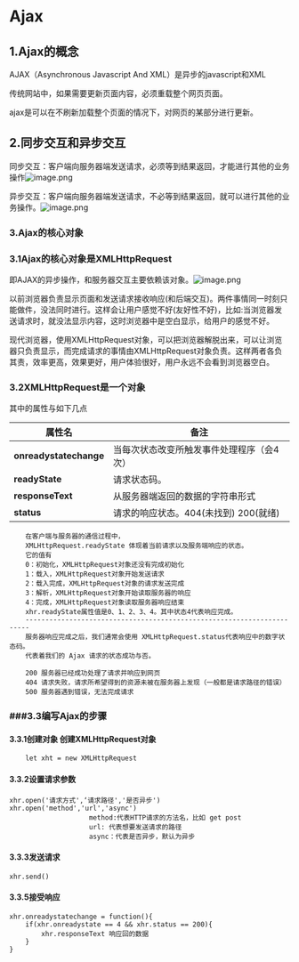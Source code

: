 # Ajax

## 1.Ajax的概念

AJAX（Asynchronous Javascript And XML）是异步的javascript和XML

传统网站中，如果需要更新页面内容，必须重载整个网页页面。

ajax是可以在不刷新加载整个页面的情况下，对网页的某部分进行更新。

## 2.同步交互和异步交互

同步交互：客户端向服务器端发送请求，必须等到结果返回，才能进行其他的业务操作![image.png](https://cdn.nlark.com/yuque/0/2021/png/707513/1640618000784-957bfbb3-89ad-4093-92ce-968074a26e60.png?x-oss-process=image%2Fresize%2Cw_808%2Climit_0)

异步交互：客户端向服务器端发送请求，不必等到结果返回，就可以进行其他的业务操作。![image.png](https://cdn.nlark.com/yuque/0/2021/png/707513/1640617974734-88652fe1-6c3c-4808-a3ea-b3b7b4786c0a.png?x-oss-process=image%2Fresize%2Cw_986%2Climit_0)

### 3.Ajax的核心对象

### 3.1Ajax的核心对象是XMLHttpRequest

即AJAX的异步操作，和服务器交互主要依赖该对象。![image.png](https://cdn.nlark.com/yuque/0/2021/png/707513/1640621045041-6194a0ee-e193-482a-9fc6-19d24236655a.png?x-oss-process=image%2Fresize%2Cw_1166%2Climit_0)

以前浏览器负责显示页面和发送请求接收响应(和后端交互)。两件事情同一时刻只能做件，没法同时进行。这样会让用户感觉不好(友好性不好)，比如:当浏览器发送请求时，就没法显示内容，这时浏览器中是空白显示，给用户的感觉不好。

   现代浏览器，使用XMLHttpRequest对象，可以把浏览器解脱出来，可以让浏览器只负责显示，而完成请求的事情由XMLHttpRequest对象负责。这样两者各负其责，效率更高，效果更好，用户体验很好，用户永远不会看到浏览器空白。

### 3.2XMLHttpRequest是一个对象

其中的属性与如下几点

| **属性名**             | **备注**                                  |
| ---------------------- | ----------------------------------------- |
| **onreadystatechange** | 当每次状态改变所触发事件处理程序（会4次） |
| **readyState**         | 请求状态码。                              |
| **responseText**       | 从服务器端返回的数据的字符串形式          |
| **status**             | 请求的响应状态。404(未找到) 200(就绪)     |

		在客户端与服务器的通信过程中，
		XMLHttpRequest.readyState 体现着当前请求以及服务端响应的状态。
		它的值有
		0：初始化，XMLHttpRequest对象还没有完成初始化
		1：载入，XMLHttpRequest对象开始发送请求
		2：载入完成，XMLHttpRequest对象的请求发送完成
		3：解析，XMLHttpRequest对象开始读取服务器的响应
		4：完成，XMLHttpRequest对象读取服务器响应结束
		xhr.readyState属性值是0、1、2、3、4。其中状态4代表响应完成。
		-----------------------------------------------------------------------
		服务器响应完成之后，我们通常会使用 XMLHttpRequest.status代表响应中的数字状态码。
		代表着我们的 Ajax 请求的状态成功与否。
		
		200 服务器已经成功处理了请求并响应到网页
		404 请求失败，请求所希望得到的资源未被在服务器上发现（一般都是请求路径的错误）
		500 服务器遇到错误，无法完成请求

### ###3.3编写Ajax的步骤

#### 3.3.1创建对象   创建XMLHttpRequest对象
		let xht = new XMLHttpRequest

#### 3.3.2设置请求参数

	xhr.open('请求方式',‘请求路径','是否异步')
	xhr.open('method','url','async')
						method:代表HTTP请求的方法名，比如 get post
						url: 代表想要发送请求的路径
						async：代表是否异步，默认为异步

#### 3.3.3发送请求
	xhr.send()

#### 3.3.5接受响应
	xhr.onreadystatechange = function(){
		if(xhr.onreadystate == 4 && xhr.status == 200){
			xhr.responseText 响应回的数据
		}
	}